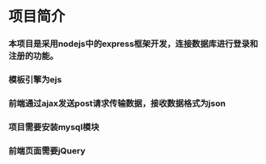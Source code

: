 # 项目简介
### 本项目是采用nodejs中的express框架开发，连接数据库进行登录和注册的功能。 
### 模板引擎为ejs
### 前端通过ajax发送post请求传输数据，接收数据格式为json
### 项目需要安装mysql模块
### 前端页面需要jQuery